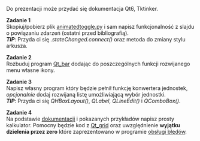 Do prezentacji może przydać się dokumentacja Qt6, Tktinker.  <br />

**Zadanie 1**  <br />
Skopiuj/pobierz plik [animatedtoggle.py](https://github.com/Spren3/jpwp/blob/main/programy/animated_toggle.py) i sam napisz funkcjonalność z slajdu o powiązaniu zdarzeń (ostatni przed bibliografią). <br />
***TIP***: Przyda ci się *.stateChanged.connect()* oraz metoda do zmiany stylu arkusza. 

**Zadanie 2**  <br />
Rozbuduj program [Qt_bar](https://github.com/Spren3/jpwp/blob/main/programy/Qt_bar.py) dodając do poszczególnych funkcji rozwijanego menu własne ikony.

**Zadanie 3**  <br />
Napisz własny program który będzie pełnił funkcję konwertera jednostek, *opcjonalnie* dodaj rozwijaną listę umożliwiającą wybór jednostki.  
***TIP***: Przyda ci się *QHBoxLayout()*, *QLabel*, *QLineEdit()* i *QComboBox()*. 

**Zadanie 4**  <br />
Na podstawie [dokumentacji](https://www.riverbankcomputing.com/static/Docs/PyQt6/module_index.html#ref-module-index) i pokazanych przykładów napisz prosty kalkulator. Pomocny będzie kod z [Qt_grid](https://github.com/Spren3/jpwp/blob/main/programy/Qt_grid.py) oraz uwzględnienie **wyjątku dzielenia przez zero** które zaprezentowano w programie [obsługi błędów](https://github.com/Spren3/jpwp/blob/main/programy/Qt_errorHandling.py).
